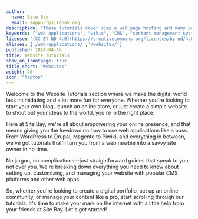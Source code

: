 ```yaml
---
author:
  name: Site Bay
  email: support@sitebay.org
description: 'These tutorials cover simple web page hosting and many popular web applications.'
keywords: ["web applications", "wikis", "CMS", "content management systems", "WordPress", "Drupal", "Magento", "Plone", "Piwiki", "Webmin"]
license: '[CC BY-ND 4.0](https://creativecommons.org/licenses/by-nd/4.0)'
aliases: ['/web-applications/','/websites/']
published: 2024-04-16
title: Website Tutorials
show_on_frontpage: true
title_short: "Websites"
weight: 40
icon: "laptop"
---
```


Welcome to the Website Tutorials section where we make the digital world less intimidating and a lot more fun for everyone. Whether you're looking to start your own blog, launch an online store, or just create a simple website to shout out your ideas to the world, you're in the right place.

Here at Site Bay, we're all about empowering your online presence, and that means giving you the lowdown on how to use web applications like a boss. From WordPress to Drupal, Magento to Piwiki, and everything in between, we've got tutorials that'll turn you from a web newbie into a savvy site owner in no time.

No jargon, no complications—just straightforward guides that speak to you, not over you. We're breaking down everything you need to know about setting up, customizing, and managing your website with popular CMS platforms and other web apps.

So, whether you're looking to create a digital portfolio, set up an online community, or manage your content like a pro, start scrolling through our tutorials. It's time to make your mark on the internet with a little help from your friends at Site Bay. Let's get started!